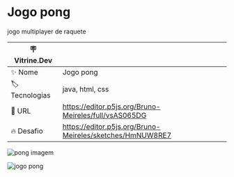# Jogo pong

jogo multiplayer de raquete

| :placard: Vitrine.Dev |     |
| -------------  | --- |
| :sparkles: Nome        | Jogo pong
| :label: Tecnologias | java, html, css
| :rocket: URL         |https://editor.p5js.org/Bruno-Meireles/full/vsAS065DG
| :fire: Desafio     | https://editor.p5js.org/Bruno-Meireles/sketches/HmNUW8RE7

<!-- Inserir imagem com a #vitrinedev ao final do link -->
![pong imagem](https://user-images.githubusercontent.com/88012503/192629122-403d829c-c5d1-47d0-87b9-c49b46ca9728.png)





![jogo pong](https://user-images.githubusercontent.com/88012503/192629171-0389cf84-03f6-4b23-8065-9c7e64483f9b.png)
